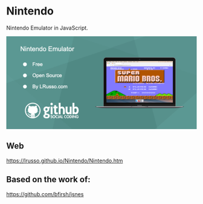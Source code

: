 # Nintendo

Nintendo Emulator in JavaScript.

![alt screenshot](https://raw.githubusercontent.com/lrusso/Nintendo/master/Nintendo.png)

## Web

https://lrusso.github.io/Nintendo/Nintendo.htm

## Based on the work of:

https://github.com/bfirsh/jsnes
